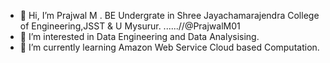 - 👋 Hi, I’m  Prajwal M . BE Undergrate in Shree Jayachamarajendra College of Engineering,JSST & U Mysurur. ......//@PrajwalM01
- 👀 I’m interested in Data Engineering and Data Analysising.
- 🌱 I’m currently learning Amazon Web Service Cloud based Computation. 




